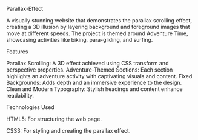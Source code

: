Parallax-Effect

A visually stunning website that demonstrates the parallax scrolling effect, creating a 3D illusion by layering background and foreground images that move at different speeds. The project is themed around Adventure Time, showcasing activities like biking, para-gliding, and surfing.

Features

Parallax Scrolling: A 3D effect achieved using CSS transform and perspective properties.
Adventure-Themed Sections: Each section highlights an adventure activity with captivating visuals and content.
Fixed Backgrounds: Adds depth and an immersive experience to the design.
Clean and Modern Typography: Stylish headings and content enhance readability.


Technologies Used

HTML5: For structuring the web page.

CSS3: For styling and creating the parallax effect.

